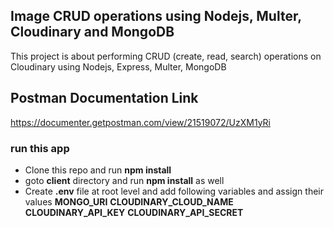 ## Image CRUD operations using Nodejs, Multer, Cloudinary and MongoDB 

This project is about performing CRUD (create, read, search) operations on Cloudinary using Nodejs, Express, Multer, MongoDB

## Postman Documentation Link

https://documenter.getpostman.com/view/21519072/UzXM1yRi

### run this app

- Clone this repo and run **npm install**
- goto **client** directory and run **npm install** as well
- Create **.env** file at root level and add following variables and assign their values **MONGO_URI** **CLOUDINARY_CLOUD_NAME** **CLOUDINARY_API_KEY** **CLOUDINARY_API_SECRET**
